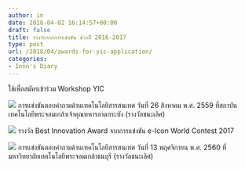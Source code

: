 ```yaml
---
author: in
date: 2018-04-02 16:14:57+00:00
draft: false
title: รางวัลจากการแข่งขัน ช่วงปี 2016-2017
type: post
url: /2018/04/awards-for-yic-application/
categories:
- Innn's Diary
---
```


ใช้เพื่อสมัครเข้าร่วม Workshop YIC

<!-- more -->

![](https://www.innnblog.com/wp-content/uploads/2018/04/1-1024x768.jpg)
การแข่งขันตอบคำถามด้านเทคโนโลยีสารสนเทศ วันที่ 26 สิงหาคม พ.ศ. 2559 ที่สถาบันเทคโนโลยีพระจอมเกล้าเจ้าคุณทหารลาดกระบัง (รางวัลชนะเลิศ)

![](https://www.innnblog.com/wp-content/uploads/2018/04/4-768x1024.jpg)
รางวัล Best Innovation Award จากการแข่งขัน e-Icon World Contest 2017

![](https://www.innnblog.com/wp-content/uploads/2018/04/2-1024x768.jpg)
การแข่งขันตอบคำถามด้านเทคโนโลยีสารสนเทศ วันที่ 13 พฤศจิกายน พ.ศ. 2560 ที่มหาวิทยาลัยเทคโนโลยีพระจอมเกล้าธนบุรี (รางวัลชนะเลิศ)
